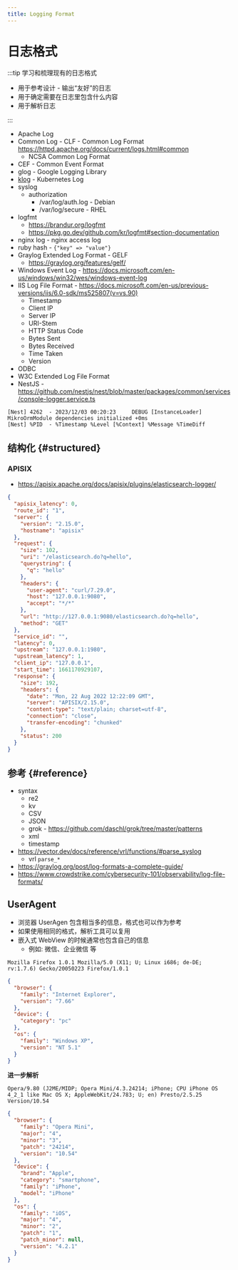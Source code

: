 ```yaml
---
title: Logging Format
---
```


# 日志格式

:::tip 学习和梳理现有的日志格式

- 用于参考设计 - 输出“友好”的日志
- 用于确定需要在日志里包含什么内容
- 用于解析日志

:::

- Apache Log
- Common Log - CLF - Common Log Format https://httpd.apache.org/docs/current/logs.html#common
  - NCSA Common Log Format
- CEF - Common Event Format
- glog - Google Logging Library
- [klog](https://github.com/kubernetes/klog) - Kubernetes Log
- syslog
  - authorization
    - /var/log/auth.log - Debian
    - /var/log/secure - RHEL
- logfmt
  - https://brandur.org/logfmt
  - https://pkg.go.dev/github.com/kr/logfmt#section-documentation
- nginx log - nginx access log
- ruby hash - `{"key" => "value"}`
- Graylog Extended Log Format - GELF
  - https://graylog.org/features/gelf/
- Windows Event Log - https://docs.microsoft.com/en-us/windows/win32/wes/windows-event-log
- IIS Log File Format - https://docs.microsoft.com/en-us/previous-versions/iis/6.0-sdk/ms525807(v=vs.90)
  - Timestamp
  - Client IP
  - Server IP
  - URI-Stem
  - HTTP Status Code
  - Bytes Sent
  - Bytes Received
  - Time Taken
  - Version
- ODBC
- W3C Extended Log File Format
- NestJS - https://github.com/nestjs/nest/blob/master/packages/common/services/console-logger.service.ts

```
[Nest] 4262  - 2023/12/03 00:20:23     DEBUG [InstanceLoader] MikroOrmModule dependencies initialized +0ms
[Nest] %PID  - %Timestamp %Level [%Context] %Message %TimeDiff
```

## 结构化 {#structured}

### APISIX

- https://apisix.apache.org/docs/apisix/plugins/elasticsearch-logger/

```json
{
  "apisix_latency": 0,
  "route_id": "1",
  "server": {
    "version": "2.15.0",
    "hostname": "apisix"
  },
  "request": {
    "size": 102,
    "uri": "/elasticsearch.do?q=hello",
    "querystring": {
      "q": "hello"
    },
    "headers": {
      "user-agent": "curl/7.29.0",
      "host": "127.0.0.1:9080",
      "accept": "*/*"
    },
    "url": "http://127.0.0.1:9080/elasticsearch.do?q=hello",
    "method": "GET"
  },
  "service_id": "",
  "latency": 0,
  "upstream": "127.0.0.1:1980",
  "upstream_latency": 1,
  "client_ip": "127.0.0.1",
  "start_time": 1661170929107,
  "response": {
    "size": 192,
    "headers": {
      "date": "Mon, 22 Aug 2022 12:22:09 GMT",
      "server": "APISIX/2.15.0",
      "content-type": "text/plain; charset=utf-8",
      "connection": "close",
      "transfer-encoding": "chunked"
    },
    "status": 200
  }
}
```

## 参考 {#reference}

- syntax
  - re2
  - kv
  - CSV
  - JSON
  - grok - https://github.com/daschl/grok/tree/master/patterns
  - xml
  - timestamp
- https://vector.dev/docs/reference/vrl/functions/#parse_syslog
  - vrl `parse_*`
- https://graylog.org/post/log-formats-a-complete-guide/
- https://www.crowdstrike.com/cybersecurity-101/observability/log-file-formats/

## UserAgent

- 浏览器 UserAgen 包含相当多的信息，格式也可以作为参考
- 如果使用相同的格式，解析工具可以复用
- 嵌入式 WebView 的时候通常也包含自己的信息
  - 例如: 微信、企业微信 等

```
Mozilla Firefox 1.0.1 Mozilla/5.0 (X11; U; Linux i686; de-DE; rv:1.7.6) Gecko/20050223 Firefox/1.0.1
```

```json
{
  "browser": {
    "family": "Internet Explorer",
    "version": "7.66"
  },
  "device": {
    "category": "pc"
  },
  "os": {
    "family": "Windows XP",
    "version": "NT 5.1"
  }
}
```

**进一步解析**

```
Opera/9.80 (J2ME/MIDP; Opera Mini/4.3.24214; iPhone; CPU iPhone OS 4_2_1 like Mac OS X; AppleWebKit/24.783; U; en) Presto/2.5.25 Version/10.54
```

```json
{
  "browser": {
    "family": "Opera Mini",
    "major": "4",
    "minor": "3",
    "patch": "24214",
    "version": "10.54"
  },
  "device": {
    "brand": "Apple",
    "category": "smartphone",
    "family": "iPhone",
    "model": "iPhone"
  },
  "os": {
    "family": "iOS",
    "major": "4",
    "minor": "2",
    "patch": "1",
    "patch_minor": null,
    "version": "4.2.1"
  }
}
```
